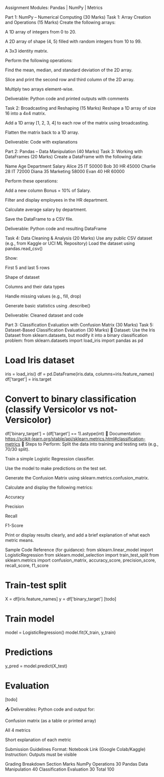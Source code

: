 Assignment
Modules: Pandas | NumPy | Metrics

Part 1: NumPy – Numerical Computing (30 Marks)
Task 1: Array Creation and Operations (15 Marks)
Create the following arrays:


A 1D array of integers from 0 to 20.


A 2D array of shape (4, 5) filled with random integers from 10 to 99.


A 3x3 identity matrix.


Perform the following operations:


Find the mean, median, and standard deviation of the 2D array.


Slice and print the second row and third column of the 2D array.


Multiply two arrays element-wise.


Deliverable: Python code and printed outputs with comments

Task 2: Broadcasting and Reshaping (15 Marks)
Reshape a 1D array of size 16 into a 4x4 matrix.


Add a 1D array [1, 2, 3, 4] to each row of the matrix using broadcasting.


Flatten the matrix back to a 1D array.


Deliverable: Code with explanations

Part 2: Pandas – Data Manipulation (40 Marks)
Task 3: Working with DataFrames (20 Marks)
Create a DataFrame with the following data:


Name
Age
Department
Salary
Alice
25
IT
50000
Bob
30
HR
45000
Charlie
28
IT
72000
Diana
35
Marketing
58000
Evan
40
HR
60000

Perform these operations:


Add a new column Bonus = 10% of Salary.


Filter and display employees in the HR department.


Calculate average salary by department.


Save the DataFrame to a CSV file.


Deliverable: Python code and resulting DataFrame

Task 4: Data Cleaning & Analysis (20 Marks)
Use any public CSV dataset (e.g., from Kaggle or UCI ML Repository)
Load the dataset using pandas.read_csv()


Show:


First 5 and last 5 rows


Shape of dataset


Columns and their data types


Handle missing values (e.g., fill, drop)


Generate basic statistics using .describe()


Deliverable: Cleaned dataset and code

Part 3: Classification Evaluation with Confusion Matrix (30 Marks)
Task 5: Dataset-Based Classification Evaluation (30 Marks)
🔹 Dataset:
Use the Iris Dataset from sklearn.datasets, but modify it into a binary classification problem:
from sklearn.datasets import load_iris
import pandas as pd

# Load Iris dataset
iris = load_iris()
df = pd.DataFrame(iris.data, columns=iris.feature_names)
df['target'] = iris.target

# Convert to binary classification (classify Versicolor vs not-Versicolor)
df['binary_target'] = (df['target'] == 1).astype(int)
🔹 Documentation:  https://scikit-learn.org/stable/api/sklearn.metrics.html#classification-metrics 
🔹 Steps to Perform:
Split the data into training and testing sets (e.g., 70/30 split).


Train a simple Logistic Regression classifier.


Use the model to make predictions on the test set.


Generate the Confusion Matrix using sklearn.metrics.confusion_matrix.


Calculate and display the following metrics:


Accuracy


Precision


Recall


F1-Score


Print or display results clearly, and add a brief explanation of what each metric means.


Sample Code Reference (for guidance):
from sklearn.linear_model import LogisticRegression
from sklearn.model_selection import train_test_split
from sklearn.metrics import confusion_matrix, accuracy_score, precision_score, recall_score, f1_score

# Train-test split
X = df[iris.feature_names]
y = df['binary_target']
[todo]

# Train model
model = LogisticRegression()
model.fit(X_train, y_train)

# Predictions
y_pred = model.predict(X_test)

# Evaluation
[todo]

📤 Deliverables:
Python code and output for:


Confusion matrix (as a table or printed array)


All 4 metrics


Short explanation of each metric


Submission Guidelines
Format: Notebook Link (Google Colab/Kaggle)
Instruction: Outputs must be visible



Grading Breakdown
Section
Marks
NumPy Operations
30
Pandas Data Manipulation
40
Classification Evaluation
30
Total
100

